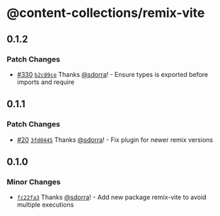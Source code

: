 # @content-collections/remix-vite

## 0.1.2

### Patch Changes

- [#330](https://github.com/sdorra/content-collections/pull/330) [`b2c89ce`](https://github.com/sdorra/content-collections/commit/b2c89ce6075d9a5115486d8ff9c0b84f4c0841dd) Thanks [@sdorra](https://github.com/sdorra)! - Ensure types is exported before imports and require

## 0.1.1

### Patch Changes

- [#20](https://github.com/sdorra/content-collections/pull/20) [`3fd0445`](https://github.com/sdorra/content-collections/commit/3fd044568cab7bf3a0c0c646b8e9f8644103ce47) Thanks [@sdorra](https://github.com/sdorra)! - Fix plugin for newer remix versions

## 0.1.0

### Minor Changes

- [`fc22fa3`](https://github.com/sdorra/content-collections/commit/fc22fa384ae06ddd9f8a6ca52ced369f26f15d23) Thanks [@sdorra](https://github.com/sdorra)! - Add new package remix-vite to avoid multiple executions
